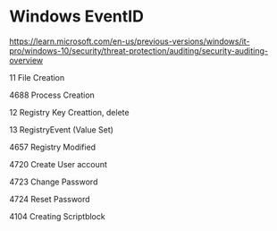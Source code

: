 # Windows EventID

https://learn.microsoft.com/en-us/previous-versions/windows/it-pro/windows-10/security/threat-protection/auditing/security-auditing-overview

11 File Creation

4688 Process Creation

12 Registry Key Creattion, delete

13 RegistryEvent (Value Set)

4657 Registry Modified

4720 Create User account

4723 Change Password

4724 Reset Password

4104 Creating Scriptblock
